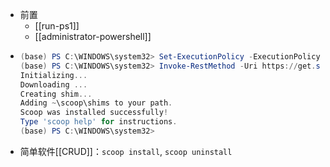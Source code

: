 - 前置
  - [[run-ps1]]
  - [[administrator-powershell]]
-   ```powershell
    (base) PS C:\WINDOWS\system32> Set-ExecutionPolicy -ExecutionPolicy RemoteSigned -Scope CurrentUser
    (base) PS C:\WINDOWS\system32> Invoke-RestMethod -Uri https://get.scoop.sh | Invoke-Expression
    Initializing...
    Downloading ...
    Creating shim...
    Adding ~\scoop\shims to your path.
    Scoop was installed successfully!
    Type 'scoop help' for instructions.
    (base) PS C:\WINDOWS\system32>
    ```
- 简单软件[[CRUD]]：`scoop install`, `scoop uninstall`